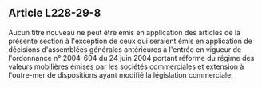 Article L228-29-8
----
Aucun titre nouveau ne peut être émis en application des articles de la présente
section à l'exception de ceux qui seraient émis en application de décisions
d'assemblées générales antérieures à l'entrée en vigueur de l'ordonnance n°
2004-604 du 24 juin 2004 portant réforme du régime des valeurs mobilières émises
par les sociétés commerciales et extension à l'outre-mer de dispositions ayant
modifié la législation commerciale.
